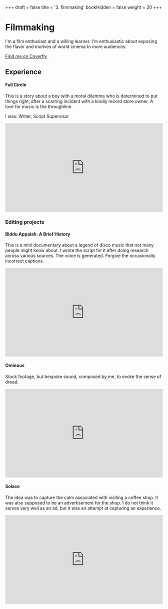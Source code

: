 +++
draft = false
title = '3. filmmaking'
bookHidden = false
weight = 20
+++
# Filmmaking

I'm a film enthusiast and a willing learner. I'm enthusiastic about exposing the flavor and motives of world cinema to more audiences. 

[Find me on Coverfly](https://writers.coverfly.com/profile/nikhil)

## Experience

#### Full Circle

This is a story about a boy with a moral dilemma who is determined to put things right, after a scarring incident with a kindly record store owner. 
A love for music is the throughline. 

I was: Writer, Script Supervisor

<style>
.responsive-iframe {
    position: relative;
    width: 100%;
    height: 0;
    padding-bottom: 56.25%; /* 16:9 aspect ratio */
}

.responsive-iframe iframe {
    position: absolute;
    width: 100%;
    height: 100%;
    border: 0;
}
</style>

<div class="responsive-iframe">
    <iframe src="https://drive.google.com/file/d/16zncrv-z6LywWoM3LmApizK_K4H5e4ak/preview" allow="autoplay" allowfullscreen sandbox="allow-scripts allow-same-origin"></iframe>
</div>

### Editing projects

#### Biddu Appaiah: A Brief History
This is a mini documentary about a legend of disco music that not many people might know about. I wrote the script for it after doing research across various sources. The voice is generated. Forgive the occasionally incorrect captions.

<div class="responsive-iframe">
    <iframe width="560" height="315" src="https://www.youtube.com/embed/GpC4x9U-1E4?si=BBQw2uZZL4R_BL6H" title="YouTube video player" frameborder="0" allow="accelerometer; autoplay; clipboard-write; encrypted-media; gyroscope; picture-in-picture; web-share" referrerpolicy="strict-origin-when-cross-origin" allowfullscreen></iframe>
</div>

#### Ominous
Stock footage, but bespoke sound, composed by me, to evoke the sense of dread.

<div class="responsive-iframe">
    <iframe width="560" height="315" src="https://www.youtube.com/embed/O9qrzgapB8k?si=dBTe_HimJVmP82Cy" title="Ominous" frameborder="0" allow="accelerometer; autoplay; clipboard-write; encrypted-media; gyroscope; picture-in-picture; web-share" referrerpolicy="strict-origin-when-cross-origin" allowfullscreen></iframe>
</div>

#### Solace

The idea was to capture the calm associated with visiting a coffee shop.
It was also supposed to be an advertisement for the shop. 
I do not think it serves very well as an ad, but it was an attempt at capturing an experience. 

<div class="responsive-iframe">
    <iframe width="560" height="315" src="https://www.youtube.com/embed/hcr2B4-rxWo?si=em2H-HLYb4ePEzFz" title="Solace" frameborder="0" allow="accelerometer; autoplay; clipboard-write; encrypted-media; gyroscope; picture-in-picture; web-share" referrerpolicy="strict-origin-when-cross-origin" allowfullscreen></iframe>
</div>

